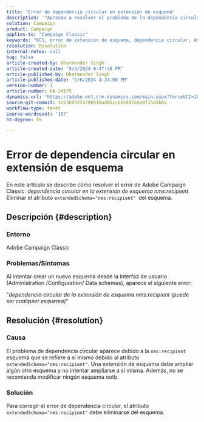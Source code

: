 ```yaml
---
title: "Error de dependencia circular en extensión de esquema"
description: '"Aprenda a resolver el problema de la dependencia circular del error de extensión de esquema en Adobe Campaign Classic".'
solution: Campaign
product: Campaign
applies-to: "Campaign Classic"
keywords: "KCS, error de extensión de esquema, dependencia circular, ACC, Adobe Campaign Classic"
resolution: Resolution
internal-notes: null
bug: false
article-created-by: Dharmender Singh
article-created-date: "5/2/2024 6:47:38 PM"
article-published-by: Dharmender Singh
article-published-date: "5/6/2024 4:24:08 PM"
version-number: 1
article-number: KA-24175
dynamics-url: "https://adobe-ent.crm.dynamics.com/main.aspx?forceUCI=1&pagetype=entityrecord&etn=knowledgearticle&id=5efaa16c-b408-ef11-9f8a-6045bd034c54"
source-git-commit: 1cb3695224796510ad01ccbb5407a5e0f15a5b6a
workflow-type: tm+mt
source-wordcount: '157'
ht-degree: 5%

---
```


# Error de dependencia circular en extensión de esquema


En este artículo se describe cómo resolver el error de Adobe Campaign Classic: *dependencia circular en la extensión de esquema nms:recipient*. Eliminar el atributo `extendedSchema="nms:recipient" `del esquema.

## Descripción {#description}


### Entorno

Adobe Campaign Classic

### Problemas/Síntomas

Al intentar crear un nuevo esquema desde la interfaz de usuario (Administration /Configuration/ Data schemas), aparece el siguiente error:

&quot;*dependencia circular de la extensión de esquema nms:recipient (puede ser cualquier esquema)*&quot;


## Resolución {#resolution}


### Causa

El problema de dependencia circular aparece debido a la `nms:recipient` esquema que se refiere a sí mismo debido al atributo `extendedSchema="nms:recipient"`. Una extensión de esquema debe ampliar algún otro esquema y no intentar ampliarse a sí misma. Además, no se recomienda modificar ningún esquema ootb.

### Solución

Para corregir el error de dependencia circular, el atributo `extendedSchema="nms:recipient"` debe eliminarse del esquema.
